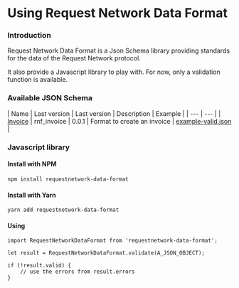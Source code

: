 # Using Request Network Data Format

### Introduction

Request Network Data Format is a Json Schema library providing standards for the data of the Request Network protocol.

It also provide a Javascript library to play with. For now, only a validation function is available.

### Available JSON Schema

| Name | Last version | Last version | Description | Example |
| --- | --- |
| [Invoice](https://github.com/RequestNetwork/requestNetwork-private/blob/development/packages/requestNetworkDataFormat/src/format/rnf_invoice) | rnf\_invoice | 0.0.1 | Format to create an invoice | [example-valid.json](https://github.com/RequestNetwork/requestNetwork/blob/master/packages/requestNetworkDataFormat/test/data/example-valid.json) |

### Javascript library

#### Install with NPM

`npm install requestnetwork-data-format`

#### Install with Yarn

`yarn add requestnetwork-data-format`

#### Using

```text
import RequestNetworkDataFormat from 'requestnetwork-data-format';

let result = RequestNetworkDataFormat.validate(A_JSON_OBJECT);

if (!result.valid) {
    // use the errors from result.errors
}
```



